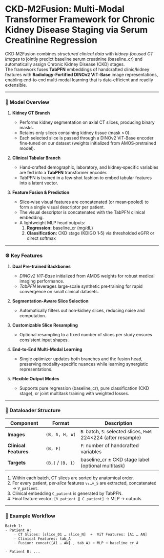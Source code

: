 # CKD‑M2Fusion: Multi‑Modal Transformer Framework for Chronic Kidney Disease Staging via Serum Creatinine Regression

CKD‑M2Fusion combines *structured clinical data* with *kidney‑focused CT images* to jointly predict baseline serum creatinine (baseline_cr) and automatically assign Chronic Kidney Disease (CKD) stages.  
The framework fuses **TabPFN** embeddings of handcrafted clinic/kidney features with **Radiology‑Fortified DINOv2 ViT‑Base** image representations, enabling end‑to‑end multi‑modal learning that is data‑efficient and readily extensible.

---

### 🔧 Model Overview
1. **Kidney CT Branch**
   - Performs kidney segmentation on axial CT slices, producing binary masks.  
   - Retains only slices containing kidney tissue (mask > 0).  
   - Each selected slice is passed through a DINOv2 ViT‑Base encoder fine‑tuned on our dataset (weights initialized from AMOS‑pretrained model).

2. **Clinical Tabular Branch**
   - Hand‑crafted demographic, laboratory, and kidney‑specific variables are fed into a **TabPFN** transformer encoder.  
   - TabPFN is trained in a few‑shot fashion to embed tabular features into a latent vector.

3. **Feature Fusion & Prediction**
   - Slice‑wise visual features are concatenated (or mean‑pooled) to form a single visual descriptor per patient.  
   - The visual descriptor is concatenated with the TabPFN clinical embedding.  
   - A lightweight MLP head outputs:
     1. **Regression:** baseline_cr (mg/dL)  
     2. **Classification:** CKD stage (KDIGO 1‑5) via thresholded eGFR or direct softmax

---

### ⚙️ Key Features
1. **Dual Pre‑trained Backbones**  
   - *DINOv2 ViT‑Base* initialized from AMOS weights for robust medical imaging performance.  
   - *TabPFN* leverages large‑scale synthetic pre‑training for rapid convergence on small clinical datasets.

2. **Segmentation‑Aware Slice Selection**  
   - Automatically filters out non‑kidney slices, reducing noise and computation.

3. **Customizable Slice Resampling**  
   - Optional resampling to a fixed number of slices per study ensures consistent input shapes.

4. **End‑to‑End Multi‑Modal Learning**  
   - Single optimizer updates both branches and the fusion head, preserving modality‑specific nuances while learning synergistic representations.

5. **Flexible Output Modes**  
   - Supports pure regression (baseline_cr), pure classification (CKD stage), or joint multitask training with weighted losses.

---

### 🧾 Dataloader Structure
| Component | Format | Description |
|-----------|--------|-------------|
| **Images** | `(B, S, H, W)` | `B`: batch, `S`: selected slices, `H×W`: 224×224 (after resample) |
| **Clinical Features** | `(B, F)` | `F`: number of handcrafted variables |
| **Targets** | `(B,)` / `(B, 1)` | baseline_cr ± CKD stage label (optional multitask) |

1. Within each batch, CT slices are sorted by anatomical order.  
2. For every patient, *per‑slice* features `v₁…v_S` are extracted, concatenated → `V_patient`.  
3. Clinical embedding `C_patient` is generated by TabPFN.  
4. Final feature vector: `[V_patient ‖ C_patient]` → MLP → outputs.

---

### 📁 Example Workflow
```text
Batch 1:
- Patient A:
    · CT Slices: [slice_01 … slice_N]  ➜  ViT Features: [A1 … AN]
    · Clinical Features: tab_A
    · Fusion: concat([A1 … AN] , tab_A) ➜ MLP ➜ baseline_cr_A

- Patient B: ...



